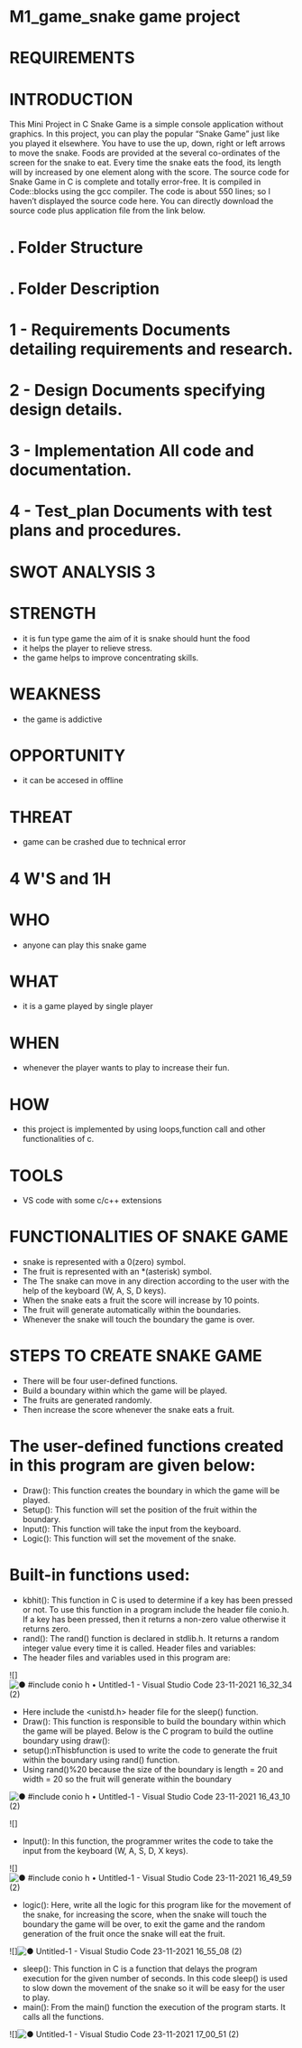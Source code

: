 # M1_game_snake game project

# REQUIREMENTS #

# INTRODUCTION #
This Mini Project in C Snake Game is a simple console application without graphics. In this project, you can play the popular “Snake Game” just like you played it elsewhere. You have to use the up, down, right or left arrows to move the snake. Foods are provided at the several co-ordinates of the screen for the snake to eat. Every time the snake eats the food, its length will by increased by one element along with the score. The source code for Snake Game in C is complete and totally error-free. It is compiled in Code::blocks using the gcc compiler. The code is about 550 lines; so I haven’t displayed the source code here. You can directly download the source code plus application file from the link below.


# . Folder Structure #
# . Folder Description #
# 1 - Requirements Documents detailing requirements and research. #
# 2 - Design Documents specifying design details. #
# 3 - Implementation All code and documentation. #
# 4 - Test_plan Documents with test plans and procedures. #

# SWOT ANALYSIS 3
# STRENGTH #
- it is fun type game the aim of it is snake should hunt the food
- it helps the player to relieve stress.
- the game helps to improve concentrating skills.
# WEAKNESS #
- the game is addictive
# OPPORTUNITY #
- it can be accesed in offline
# THREAT #
- game can be crashed due to technical error
# 4 W'S and 1H #
# WHO #
- anyone can play this snake game

# WHAT #
- it is a game played by single player

# WHEN #
- whenever the player wants to play to increase their fun.

# HOW #
- this project is implemented by using loops,function call and other functionalities of c.

# TOOLS #
- VS code with some c/c++ extensions


# FUNCTIONALITIES OF SNAKE GAME #
-	snake is represented with a 0(zero) symbol.
-	The fruit is represented with an *(asterisk) symbol.
-	The The snake can move in any direction according to the user with the help of the keyboard (W, A, S, D keys).
-	When the snake eats a fruit the score will increase by 10 points.
-	The fruit will generate automatically within the boundaries.
-	Whenever the snake will touch the boundary the game is over.

# STEPS TO CREATE SNAKE GAME #
-	There will be four user-defined functions.
-	Build a boundary within which the game will be played.
-	The fruits are generated randomly.
-	Then increase the score whenever the snake eats a fruit.
# The user-defined functions created in this program are given below: #
-	Draw(): This function creates the boundary in which the game will be played.
-	Setup(): This function will set the position of the fruit within the boundary.
-	Input(): This function will take the input from the keyboard.
-	Logic(): This function will set the movement of the snake.
# Built-in functions used: #
-	kbhit(): This function in C is used to determine if a key has been pressed or not. To use this function in a program include the header file conio.h. If a key has been pressed, then it returns a non-zero value otherwise it returns zero.
-	rand(): The rand() function is declared in stdlib.h. It returns a random integer value every time it is called.
Header files and variables:
-	The header files and variables used in this program are:


![]![● #include _conio h_ • Untitled-1 - Visual Studio Code 23-11-2021 16_32_34 (2)](https://user-images.githubusercontent.com/94300992/143013342-5931b9d2-e5e2-42b9-95dc-a16fcc072a77.png)


-	Here include the <unistd.h> header file for the sleep() function.
- Draw(): This function is responsible to build the boundary within which the game will be played.
Below is the C program to build the outline boundary using draw():
- setup():nThisbfunction is used to write the code to generate the fruit within the boundary using rand() function.
- Using rand()%20 because the size of the boundary is length = 20 and width = 20 so the fruit will generate within the boundary
 
 
 
 ![● #include _conio h_ • Untitled-1 - Visual Studio Code 23-11-2021 16_43_10 (2)](https://user-images.githubusercontent.com/94300992/143014734-e7f258da-bba9-4cc0-b2e0-de7ec7fbe060.png)



![]

- Input(): In this function, the programmer writes the code to take the input from the keyboard (W, A, S, D, X keys).





![]![● #include _conio h_ • Untitled-1 - Visual Studio Code 23-11-2021 16_49_59 (2)](https://user-images.githubusercontent.com/94300992/143015572-3ce0c671-46f5-43e5-aec7-a26171725c06.png)


- logic(): Here, write all the logic for this program like for the movement of the snake, for increasing the score, when the snake will touch the boundary the game will be over, to exit the game and the random generation of the fruit once the snake will eat the fruit.





![]![● Untitled-1 - Visual Studio Code 23-11-2021 16_55_08 (2)](https://user-images.githubusercontent.com/94300992/143016419-899a0b46-ade9-4d62-b9ae-4514cfe9fdb0.png)









- sleep(): This function in C is a function that delays the program execution for the given number of seconds. In this code sleep() is used to slow down the movement of the snake so it will be easy for the user to play.
- main(): From the main() function the execution of the program starts. It calls all the functions.




![]![● Untitled-1 - Visual Studio Code 23-11-2021 17_00_51 (2)](https://user-images.githubusercontent.com/94300992/143017046-b7f62195-8d40-4971-b681-7c2cd8eabba5.png)
